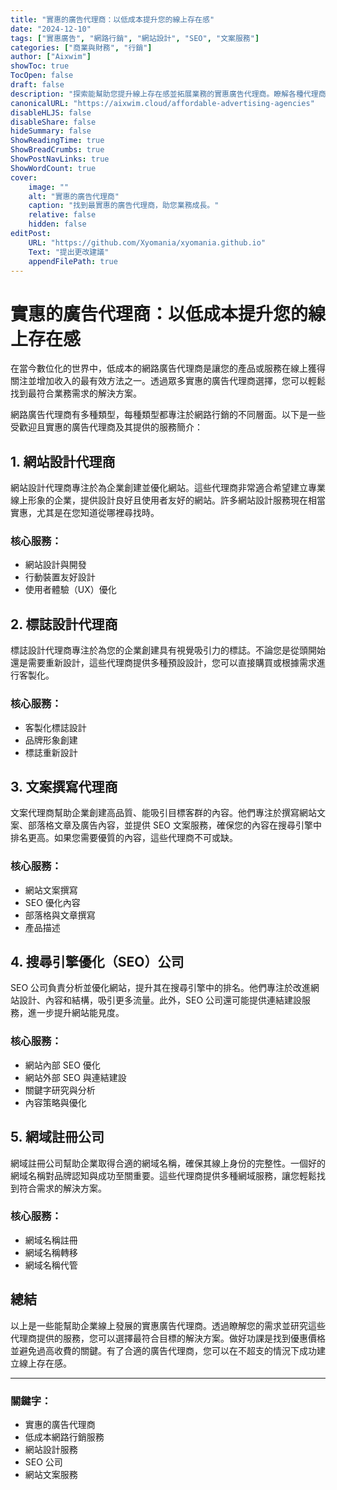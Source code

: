 ```yaml
---
title: "實惠的廣告代理商：以低成本提升您的線上存在感"
date: "2024-12-10"
tags: ["實惠廣告", "網路行銷", "網站設計", "SEO", "文案服務"]
categories: ["商業與財務", "行銷"]
author: ["Aixwim"]
showToc: true
TocOpen: false
draft: false
description: "探索能幫助您提升線上存在感並拓展業務的實惠廣告代理商。瞭解各種代理商的服務內容，找到最符合您需求的選擇。"
canonicalURL: "https://aixwim.cloud/affordable-advertising-agencies"
disableHLJS: false
disableShare: false
hideSummary: false
ShowReadingTime: true
ShowBreadCrumbs: true
ShowPostNavLinks: true
ShowWordCount: true
cover:
    image: ""
    alt: "實惠的廣告代理商"
    caption: "找到最實惠的廣告代理商，助您業務成長。"
    relative: false
    hidden: false
editPost:
    URL: "https://github.com/Xyomania/xyomania.github.io"
    Text: "提出更改建議"
    appendFilePath: true
---
```


# 實惠的廣告代理商：以低成本提升您的線上存在感

在當今數位化的世界中，低成本的網路廣告代理商是讓您的產品或服務在線上獲得關注並增加收入的最有效方法之一。透過眾多實惠的廣告代理商選擇，您可以輕鬆找到最符合業務需求的解決方案。

網路廣告代理商有多種類型，每種類型都專注於網路行銷的不同層面。以下是一些受歡迎且實惠的廣告代理商及其提供的服務簡介：

## 1. 網站設計代理商

網站設計代理商專注於為企業創建並優化網站。這些代理商非常適合希望建立專業線上形象的企業，提供設計良好且使用者友好的網站。許多網站設計服務現在相當實惠，尤其是在您知道從哪裡尋找時。

### 核心服務：
- 網站設計與開發
- 行動裝置友好設計
- 使用者體驗（UX）優化

## 2. 標誌設計代理商

標誌設計代理商專注於為您的企業創建具有視覺吸引力的標誌。不論您是從頭開始還是需要重新設計，這些代理商提供多種預設設計，您可以直接購買或根據需求進行客製化。

### 核心服務：
- 客製化標誌設計
- 品牌形象創建
- 標誌重新設計

## 3. 文案撰寫代理商

文案代理商幫助企業創建高品質、能吸引目標客群的內容。他們專注於撰寫網站文案、部落格文章及廣告內容，並提供 SEO 文案服務，確保您的內容在搜尋引擎中排名更高。如果您需要優質的內容，這些代理商不可或缺。

### 核心服務：
- 網站文案撰寫
- SEO 優化內容
- 部落格與文章撰寫
- 產品描述

## 4. 搜尋引擎優化（SEO）公司

SEO 公司負責分析並優化網站，提升其在搜尋引擎中的排名。他們專注於改進網站設計、內容和結構，吸引更多流量。此外，SEO 公司還可能提供連結建設服務，進一步提升網站能見度。

### 核心服務：
- 網站內部 SEO 優化
- 網站外部 SEO 與連結建設
- 關鍵字研究與分析
- 內容策略與優化

## 5. 網域註冊公司

網域註冊公司幫助企業取得合適的網域名稱，確保其線上身份的完整性。一個好的網域名稱對品牌認知與成功至關重要。這些代理商提供多種網域服務，讓您輕鬆找到符合需求的解決方案。

### 核心服務：
- 網域名稱註冊
- 網域名稱轉移
- 網域名稱代管

## 總結

以上是一些能幫助企業線上發展的實惠廣告代理商。透過瞭解您的需求並研究這些代理商提供的服務，您可以選擇最符合目標的解決方案。做好功課是找到優惠價格並避免過高收費的關鍵。有了合適的廣告代理商，您可以在不超支的情況下成功建立線上存在感。

---

### 關鍵字：
- 實惠的廣告代理商  
- 低成本網路行銷服務  
- 網站設計服務  
- SEO 公司  
- 網站文案服務  
